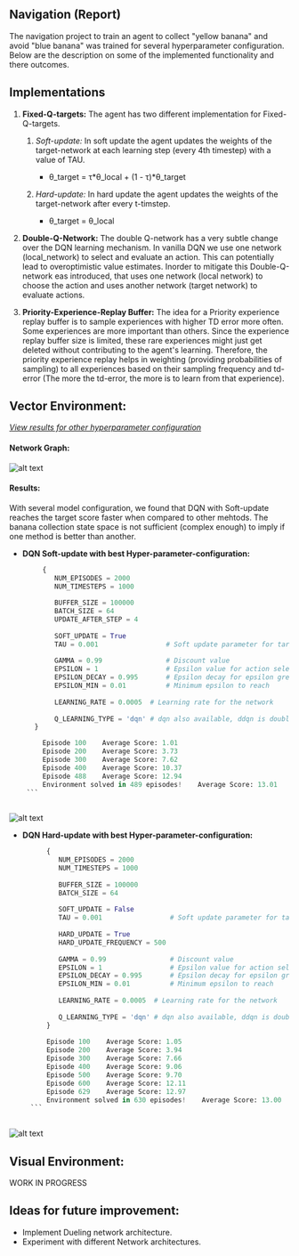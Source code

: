 

Navigation (Report)
-----------


The navigation project to train an agent to collect "yellow banana" and avoid "blue banana" was trained for several 
hyperparameter configuration. Below are the description on some of the implemented functionality and there outcomes.


Implementations 
------- 
1. **Fixed-Q-targets:** The agent has two different implementation for Fixed-Q-targets. 
    1) *Soft-update:* In soft update the agent updates the weights of the target-network at each learning step (every 
    4th timestep) with a value of TAU.
        * θ_target = τ*θ_local + (1 - τ)*θ_target
    
    2) *Hard-update:* In hard update the agent updates the weights of the target-network after every t-timstep. 
        * θ_target = θ_local
    
2. **Double-Q-Network:** The double Q-network has a very subtle change over the DQN learning mechanism. In vanilla DQN we use one network (local_network) to select and evaluate an action. This can potentially lead to overoptimistic value estimates. Inorder to mitigate this Double-Q-network eas introduced, that uses one network (local network) to choose the action and uses another network (target network) to evaluate actions. 
 
3. **Priority-Experience-Replay Buffer:** The idea for a Priority experience replay buffer is to sample experiences 
with higher TD error more often. Some experiences are more important than others. Since the experience replay buffer 
size is limited, these rare experiences might just get deleted without contributing to the agent's learning. 
Therefore, the priority experience replay helps in weighting (providing probabilities of sampling) to all experiences
 based on their sampling frequency and td-error (The more the td-error, the more is to learn from that experience). 

Vector Environment: 
----

[*View results for other hyperparameter configuration*](https://github.com/Sardhendu/DeepRL/blob/master/navigation/navigation-vector.ipynb)
#### Network Graph:

![alt text](https://github.com/Sardhendu/DeepRL/blob/master/navigation/images/vector_nn.png)

#### Results:

    
   With several model configuration, we found that DQN with Soft-update reaches the target score faster when 
   compared to other mehtods. The banana collection state space is not sufficient (complex enough) to imply if one 
   method is better than another.
   
   * **DQN Soft-update with best Hyper-parameter-configuration:**
        ```python
             {
                NUM_EPISODES = 2000
                NUM_TIMESTEPS = 1000
                
                BUFFER_SIZE = 100000
                BATCH_SIZE = 64
                UPDATE_AFTER_STEP = 4
                
                SOFT_UPDATE = True
                TAU = 0.001                 # Soft update parameter for target_network
                
                GAMMA = 0.99                # Discount value
                EPSILON = 1                 # Epsilon value for action selection
                EPSILON_DECAY = 0.995       # Epsilon decay for epsilon greedy policy
                EPSILON_MIN = 0.01          # Minimum epsilon to reach
                
                LEARNING_RATE = 0.0005  # Learning rate for the network
                
                Q_LEARNING_TYPE = 'dqn' # dqn also available, ddqn is double dqn
           }

             Episode 100	Average Score: 1.01
             Episode 200	Average Score: 3.73
             Episode 300	Average Score: 7.62
             Episode 400	Average Score: 10.37
             Episode 488	Average Score: 12.94
             Environment solved in 489 episodes!	Average Score: 13.01
         ```    
            
   ![alt text](https://github.com/Sardhendu/DeepRL/blob/master/navigation/images/model1_score_plot.png)
      
   * **DQN Hard-update with best Hyper-parameter-configuration:**    
   
       ```python
             {
                NUM_EPISODES = 2000
                NUM_TIMESTEPS = 1000
                
                BUFFER_SIZE = 100000
                BATCH_SIZE = 64
                
                SOFT_UPDATE = False
                TAU = 0.001                 # Soft update parameter for target_network
           
                HARD_UPDATE = True
                HARD_UPDATE_FREQUENCY = 500
                
                GAMMA = 0.99                # Discount value
                EPSILON = 1                 # Epsilon value for action selection
                EPSILON_DECAY = 0.995       # Epsilon decay for epsilon greedy policy
                EPSILON_MIN = 0.01          # Minimum epsilon to reach
                
                LEARNING_RATE = 0.0005  # Learning rate for the network
                
                Q_LEARNING_TYPE = 'dqn' # dqn also available, ddqn is double dqn
             }
            
             Episode 100	Average Score: 1.05
             Episode 200	Average Score: 3.94
             Episode 300	Average Score: 7.66
             Episode 400	Average Score: 9.06
             Episode 500	Average Score: 9.70
             Episode 600	Average Score: 12.11
             Episode 629	Average Score: 12.97
             Environment solved in 630 episodes!	Average Score: 13.00
         ```    
           
   ![alt text](https://github.com/Sardhendu/DeepRL/blob/master/navigation/images/model8_score_plot.png)   
         
    
Visual Environment:
----

WORK IN PROGRESS




Ideas for future improvement:
-----
* Implement Dueling network architecture.
* Experiment with different Network architectures.